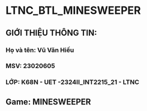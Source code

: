 # LTNC_BTL_MINESWEEPER
## GIỚI THIỆU THÔNG TIN:
### Họ và tên: Vũ Văn Hiếu
### MSV: 23020605
### LỚP: K68N - UET -2324II_INT2215_21 - LTNC


## Game: MINESWEEPER
